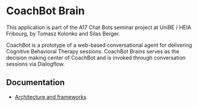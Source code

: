 # CoachBot Brain
This application is part of the A17 Chat Bots seminar project at UniBE / HEIA Fribourg, by Tomasz Kolonko and Silas Berger.

CoachBot is a prototype of a web-based conversational agent for delivering Cognitive Behavioral Therapy sessions. CoachBot Brains serves as the decision making center of CoachBot and is invoked through conversation sessions via Dialogflow. 

## Documentation
- [Architecture and frameworks](https://github.com/SilasBerger/coachbot-brain/blob/master/doc/architecture.md)
